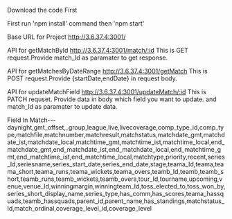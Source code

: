 Download the code First

First run 'npm install' command
then 'npm start'

Base URL for Project http://3.6.37.4:3001/

API for getMatchById  http://3.6.37.4:3001/match/:id
This is GET request.Provide match_Id as paramater to get response.

API for getMatchesByDateRange  http://3.6.37.4:3001/getMatch
This is POST request.Provide {startDate,endDate} in request body.

API for updateMatchField  http://3.6.37.4:3001/updateMatch/:id
This is PATCH requset. Provide data in body which field you want to update.
and match_Id as paramater to update data.

Field In Match---
daynight,gmt_offset,_group,league,live,livecoverage,comp_type_id,comp_type,matchfile,matchnumber,matchresult,matchstatus,matchdate_gmt,matchdate_ist,matchdate_local,matchtime_gmt,matchtime_ist,matchtime_local,end_matchdate_gmt,end_matchdate_ist,end_matchdate_local,end_matchtime_gmt,end_matchtime_ist,end_matchtime_local,matchtype,priority,recent,series_Id,seriesname,series_start_date,series_end_date,stage,teama_Id,teama,teama_short,teama_runs,teama_wickets,teama_overs,teamb_Id,teamb,teamb_short,teamb_runs,teamb_wickets,teamb_overs,tour_Id,tourname,upcoming,venue,venue_Id,winningmargin,winningteam_Id,toss_elected_to,toss_won_by,series_short_display_name,series_type,has_comm,has_scores,teama_hassquads,teamb_hassquads,parent_id,parent_name,has_standings,matchstatus_Id,match_ordinal,coverage_level_id,coverage_level
